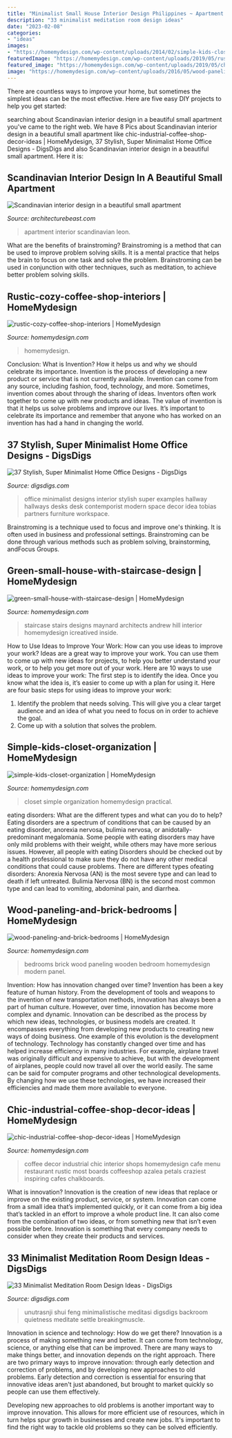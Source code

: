 ```yaml
---
title: "Minimalist Small House Interior Design Philippines ~ Apartment Interior Scandinavian Leon"
description: "33 minimalist meditation room design ideas"
date: "2023-02-08"
categories:
- "ideas"
images:
- "https://homemydesign.com/wp-content/uploads/2014/02/simple-kids-closet-organization.jpg"
featuredImage: "https://homemydesign.com/wp-content/uploads/2019/05/rustic-cozy-coffee-shop-interiors.jpg"
featured_image: "https://homemydesign.com/wp-content/uploads/2019/05/chic-industrial-coffee-shop-decor-ideas.jpg"
image: "https://homemydesign.com/wp-content/uploads/2016/05/wood-paneling-and-brick-bedrooms.jpg"
---
```



There are countless ways to improve your home, but sometimes the simplest ideas can be the most effective. Here are five easy DIY projects to help you get started: 

	

		
searching about Scandinavian interior design in a beautiful small apartment you've came to the right web. We have 8 Pics about Scandinavian interior design in a beautiful small apartment like chic-industrial-coffee-shop-decor-ideas | HomeMydesign, 37 Stylish, Super Minimalist Home Office Designs - DigsDigs and also Scandinavian interior design in a beautiful small apartment. Here it is:
		
    
## Scandinavian Interior Design In A Beautiful Small Apartment

<img loading=lazy src="https://architecturebeast.com/wp-content/uploads/2016/03/Scandinavian-interior-design-in-a-beautiful-small-apartment-featured-on-Architecture-Beast-12.jpg" onerror="this.onerror=null;this.src='https://tse1.mm.bing.net/th?id=OIP.RsZoIL4IrDuf9G5_iiqQXwHaLH&amp;pid=15.1';" alt="Scandinavian interior design in a beautiful small apartment">

_Source: architecturebeast.com_

>apartment interior scandinavian leon. 

	

What are the benefits of brainstroming?
Brainstroming is a method that can be used to improve problem solving skills. It is a mental practice that helps the brain to focus on one task and solve the problem. Brainstroming can be used in conjunction with other techniques, such as meditation, to achieve better problem solving skills.

    
## Rustic-cozy-coffee-shop-interiors | HomeMydesign

<img loading=lazy src="https://homemydesign.com/wp-content/uploads/2019/05/rustic-cozy-coffee-shop-interiors.jpg" onerror="this.onerror=null;this.src='https://tse4.mm.bing.net/th?id=OIP.Mr5zYqBSdqTXy1-794RujAHaLJ&amp;pid=15.1';" alt="rustic-cozy-coffee-shop-interiors | HomeMydesign">

_Source: homemydesign.com_

>homemydesign. 

	

Conclusion: What is Invention? How it helps us and why we should celebrate its importance.
Invention is the process of developing a new product or service that is not currently available. Invention can come from any source, including fashion, food, technology, and more. Sometimes, invention comes about through the sharing of ideas. Inventors often work together to come up with new products and ideas. The value of invention is that it helps us solve problems and improve our lives. It’s important to celebrate its importance and remember that anyone who has worked on an invention has had a hand in changing the world.

    
## 37 Stylish, Super Minimalist Home Office Designs - DigsDigs

<img loading=lazy src="https://www.digsdigs.com/photos/stylish-minimalist-home-office-designs-8-554x738.jpg" onerror="this.onerror=null;this.src='https://tse3.mm.bing.net/th?id=OIP.qUWyZyXgqDCom1dEf4ua4gHaJ3&amp;pid=15.1';" alt="37 Stylish, Super Minimalist Home Office Designs - DigsDigs">

_Source: digsdigs.com_

>office minimalist designs interior stylish super examples hallway hallways desks desk contemporist modern space decor idea tobias partners furniture workspace. 

	

Brainstroming is a technique used to focus and improve one's thinking. It is often used in business and professional settings. Brainstroming can be done through various methods such as problem solving, brainstorming, andFocus Groups.

    
## Green-small-house-with-staircase-design | HomeMydesign

<img loading=lazy src="https://homemydesign.com/wp-content/uploads/2012/12/green-small-house-with-staircase-design.jpg" onerror="this.onerror=null;this.src='https://tse3.mm.bing.net/th?id=OIP.OrOVL_ggNi8RbZvzz1NpSgHaKn&amp;pid=15.1';" alt="green-small-house-with-staircase-design | HomeMydesign">

_Source: homemydesign.com_

>staircase stairs designs maynard architects andrew hill interior homemydesign icreatived inside. 

	

How to Use Ideas to Improve Your Work: How can you use ideas to improve your work?
Ideas are a great way to improve your work. You can use them to come up with new ideas for projects, to help you better understand your work, or to help you get more out of your work. Here are 10 ways to use ideas to improve your work: 
The first step is to identify the idea. Once you know what the idea is, it’s easier to come up with a plan for using it. Here are four basic steps for using ideas to improve your work: 
1) Identify the problem that needs solving. This will give you a clear target audience and an idea of what you need to focus on in order to achieve the goal. 
2) Come up with a solution that solves the problem.

    
## Simple-kids-closet-organization | HomeMydesign

<img loading=lazy src="https://homemydesign.com/wp-content/uploads/2014/02/simple-kids-closet-organization.jpg" onerror="this.onerror=null;this.src='https://tse4.mm.bing.net/th?id=OIP.x4rPwoKwy_M08r_OQdr3NAHaJ4&amp;pid=15.1';" alt="simple-kids-closet-organization | HomeMydesign">

_Source: homemydesign.com_

>closet simple organization homemydesign practical. 

	

eating disorders: What are the different types and what can you do to help?
Eating disorders are a spectrum of conditions that can be caused by an eating disorder, anorexia nervosa, bulimia nervosa, or anidotally-predominant megalomania. Some people with eating disorders may have only mild problems with their weight, while others may have more serious issues. However, all people with eating Disorders should be checked out by a health professional to make sure they do not have any other medical conditions that could cause problems. 
There are different types ofeating disorders: Anorexia Nervosa (AN) is the most severe type and can lead to death if left untreated. Bulimia Nervosa (BN) is the second most common type and can lead to vomiting, abdominal pain, and diarrhea.

    
## Wood-paneling-and-brick-bedrooms | HomeMydesign

<img loading=lazy src="https://homemydesign.com/wp-content/uploads/2016/05/wood-paneling-and-brick-bedrooms.jpg" onerror="this.onerror=null;this.src='https://tse3.mm.bing.net/th?id=OIP.Bzw8neQsYOHpHGEdg7QDsQDhEs&amp;pid=15.1';" alt="wood-paneling-and-brick-bedrooms | HomeMydesign">

_Source: homemydesign.com_

>bedrooms brick wood paneling wooden bedroom homemydesign modern panel. 

	

Invention: How has innovation changed over time?
Invention has been a key feature of human history. From the development of tools and weapons to the invention of new transportation methods, innovation has always been a part of human culture. However, over time, innovation has become more complex and dynamic. Innovation can be described as the process by which new ideas, technologies, or business models are created. It encompasses everything from developing new products to creating new ways of doing business.
One example of this evolution is the development of technology. Technology has constantly changed over time and has helped increase efficiency in many industries. For example, airplane travel was originally difficult and expensive to achieve, but with the development of airplanes, people could now travel all over the world easily. The same can be said for computer programs and other technological developments. By changing how we use these technologies, we have increased their efficiencies and made them more available to everyone.

    
## Chic-industrial-coffee-shop-decor-ideas | HomeMydesign

<img loading=lazy src="https://homemydesign.com/wp-content/uploads/2019/05/chic-industrial-coffee-shop-decor-ideas.jpg" onerror="this.onerror=null;this.src='https://tse4.mm.bing.net/th?id=OIP.UbGFDmkg_Vb9zXvzAxoqmgHaLG&amp;pid=15.1';" alt="chic-industrial-coffee-shop-decor-ideas | HomeMydesign">

_Source: homemydesign.com_

>coffee decor industrial chic interior shops homemydesign cafe menu restaurant rustic most boards coffeeshop azalea petals craziest inspiring cafes chalkboards. 

	

What is innovation?
Innovation is the creation of new ideas that replace or improve on the existing product, service, or system. Innovation can come from a small idea that’s implemented quickly, or it can come from a big idea that’s tackled in an effort to improve a whole product line. It can also come from the combination of two ideas, or from something new that isn’t even possible before. Innovation is something that every company needs to consider when they create their products and services.

    
## 33 Minimalist Meditation Room Design Ideas - DigsDigs

<img loading=lazy src="https://www.digsdigs.com/photos/minimalist-meditation-room-design-ideas-9.jpg" onerror="this.onerror=null;this.src='https://tse2.mm.bing.net/th?id=OIP.Ov2iRtY1XAVGvIe9UicuOgAAAA&amp;pid=15.1';" alt="33 Minimalist Meditation Room Design Ideas - DigsDigs">

_Source: digsdigs.com_

>unutrasnji shui feng minimalistische meditasi digsdigs backroom quietness meditate settle breakingmuscle. 

	

Innovation in science and technology: How do we get there?
Innovation is a process of making something new and better. It can come from technology, science, or anything else that can be improved. There are many ways to make things better, and innovation depends on the right approach.
There are two primary ways to improve innovation: through early detection and correction of problems, and by developing new approaches to old problems. Early detection and correction is essential for ensuring that innovative ideas aren't just abandoned, but brought to market quickly so people can use them effectively.

Developing new approaches to old problems is another important way to improve innovation. This allows for more efficient use of resources, which in turn helps spur growth in businesses and create new jobs. It's important to find the right way to tackle old problems so they can be solved efficiently.

